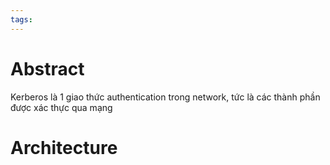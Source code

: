 ```yaml
---
tags:
---
```

# Abstract
Kerberos là 1 giao thức authentication trong network, tức là các thành phần được xác thực qua mạng 

# Architecture